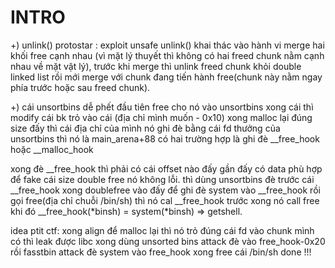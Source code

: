 # INTRO

+) unlink() protostar : exploit unsafe unlink() khai thác vào hành vi merge hai khối free cạnh nhau (vì mặt lý thuyết thì không có hai freed chunk nằm cạnh nhau về mặt vật lý), trước khi merge thì unlink freed chunk khỏi double linked list rồi mới merge với chunk đang tiến hành free(chunk này nằm ngay phía trước hoặc sau freed chunk).

+) 
cái unsortbins dễ phết
đầu tiên free cho nó vào unsortbins
xong cái thì modify cái bk trỏ vào cái (địa chỉ mình muốn - 0x10)
xong malloc lại đúng size đấy
thì cái địa chỉ của mình nó ghi đè bằng cái fd
thưởng của unsortbins thì nó là main_arena+88 
có hai trường hợp là ghi đè __free_hook hoặc __malloc_hook

xong đè __free_hook thì phải có cái offset nào đấy gần đấy có data phù hợp để fake cái size double free nó không lỗi.
thì dùng unsortbins đè trước cái __free_hook
xong doublefree vào đấy để ghi đè system vào __free_hook
rồi gọi free(địa chỉ chuỗi /bin/sh)
thì nó cal __free_hook trước xong nó call free
khi đó __free_hook(*binsh) = system(*binsh) => getshell.

idea ptit ctf:
xong align để malloc lại thì nó trỏ đúng cái fd vào chunk mình có
thì leak được libc
xong dùng unsorted bins attack đè vào free_hook-0x20
rồi fasstbin attack đè system vào free_hook 
xong free cái /bin/sh
done !!!
